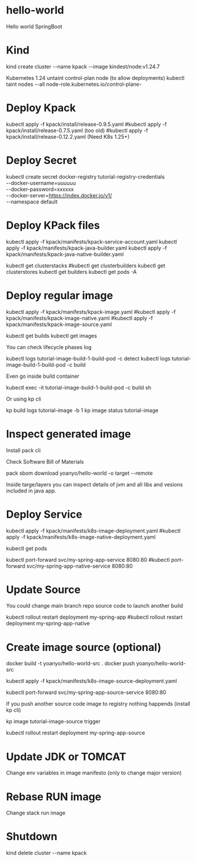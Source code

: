 # hello-world
Hello world SpringBoot

# Kind

kind create cluster --name kpack --image kindest/node:v1.24.7

Kubernetes 1.24 untaint control-plan node (to allow deployments)
kubectl taint nodes --all node-role.kubernetes.io/control-plane-

# Deploy Kpack

kubectl apply -f kpack/install/release-0.9.5.yaml
#kubectl apply -f kpack/install/release-0.7.5.yaml (too old)
#kubectl apply -f kpack/install/release-0.12.2.yaml (Need K8s 1.25+)

# Deploy Secret

kubectl create secret docker-registry tutorial-registry-credentials \
    --docker-username=uuuuuu \
    --docker-password=xxxxxx \
    --docker-server=https://index.docker.io/v1/ \
    --namespace default

# Deploy KPack files

kubectl apply -f kpack/manifests/kpack-service-account.yaml
kubectl apply -f kpack/manifests/kpack-java-builder.yaml
kubectl apply -f kpack/manifests/kpack-java-native-builder.yaml

kubectl get clusterstacks
#kubectl get clusterbuilders
kubectl get clusterstores
kubectl get builders
kubectl get pods -A

# Deploy regular image

kubectl apply -f kpack/manifests/kpack-image.yaml
#kubectl apply -f kpack/manifests/kpack-image-native.yaml
#kubectl apply -f kpack/manifests/kpack-image-source.yaml

kubectl get builds
kubectl get images

You can check lifecycle phases log

kubectl logs tutorial-image-build-1-build-pod -c detect
kubectl logs tutorial-image-build-1-build-pod -c build

Even go inside build container

kubectl exec -it tutorial-image-build-1-build-pod -c build sh

Or using kp cli

kp build logs tutorial-image -b 1
kp image status tutorial-image

# Inspect generated image

Install pack cli

Check Software Bill of Materials

pack sbom download yoanyo/hello-world -o target --remote

Inside targe/layers you can inspect details of jvm and all libs and vesions included in java app.

# Deploy Service

kubectl apply -f kpack/manifests/k8s-image-deployment.yaml
#kubectl apply -f kpack/manifests/k8s-image-native-deployment.yaml

kubectl get pods

kubectl port-forward svc/my-spring-app-service 8080:80
#kubectl port-forward svc/my-spring-app-native-service 8080:80

# Update Source

You could change main branch repo source code to launch another build

kubectl rollout restart deployment my-spring-app
#kubectl rollout restart deployment my-spring-app-native

# Create image source (optional)

docker build -t yoanyo/hello-world-src .
docker push yoanyo/hello-world-src

kubectl apply -f kpack/manifests/k8s-image-source-deployment.yaml

kubectl port-forward svc/my-spring-app-source-service 8080:80

If you push another source code image to registry nothing happends (install kp cli)

kp image tutorial-image-source trigger

kubectl rollout restart deployment my-spring-app-source

# Update JDK or TOMCAT

Change env variables in image manifesto (only to change major version)

# Rebase RUN image

Change stack run image

# Shutdown

kind delete cluster --name kpack
